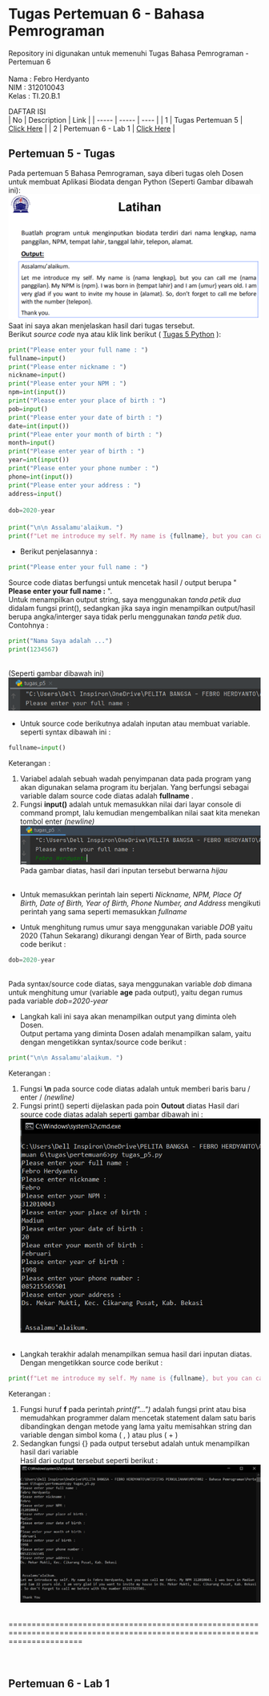 # Tugas Pertemuan 6 - Bahasa Pemrograman

Repository ini digunakan untuk memenuhi Tugas Bahasa Pemrograman - Pertemuan 6<br><br>
Nama : Febro Herdyanto <br>
NIM : 312010043<br>
Kelas : TI.20.B.1<br>

DAFTAR ISI <br>
| No | Description | Link |
| ----- | ----- | ---- |
| 1 | Tugas Pertemuan 5 | [Click Here](##-Pertemuan-5---Tugas) |
| 2 | Pertemuan 6 - Lab 1 | [Click Here](##-Pertemuan6---Lab-1) |


## Pertemuan 5 - Tugas

Pada pertemuan 5 Bahasa Pemrograman, saya diberi tugas oleh Dosen untuk membuat Aplikasi Biodata dengan Python (Seperti Gambar dibawah ini):
![Tugas 5](pict/tugas_p5.PNG)<br>
Saat ini saya akan menjelaskan hasil dari tugas tersebut.<br>
Berikut *source code* nya atau klik link berikut ( [Tugas 5 Python](tugas_p5.py) ): <br>
``` python
print("Please enter your full name : ")
fullname=input()
print("Please enter nickname : ")
nickname=input()
print("Please enter your NPM : ")
npm=int(input())
print("Please enter your place of birth : ")
pob=input()
print("Please enter your date of birth : ")
date=int(input())
print("Pleae enter your month of birth : ")
month=input()
print("Please enter year of birth : ")
year=int(input())
print("Please enter your phone number : ")
phone=int(input())
print("Please enter your address : ")
address=input()

dob=2020-year

print("\n\n Assalamu'alaikum. ")
print(f"Let me introduce my self. My name is {fullname}, but you can call me {nickname}. My NPM {npm}. I was born in {pob} and Iam {dob} years old. I am very glad if you want to invite my house in {address}. So don't forget to call me before with the number {phone}. \n\n Thank You ")
```
* Berikut penjelasannya :<br>
``` python
print("Please enter your full name : ")
```
Source code diatas berfungsi untuk mencetak hasil / output berupa " **Please enter your full name :** ". <br>
 Untuk menampilkan output string, saya menggunakan *tanda petik dua* didalam fungsi print(), sedangkan jika saya ingin menampilkan output/hasil berupa angka/interger saya tidak perlu menggunakan *tanda petik dua*. Contohnya :
 ``` python
print("Nama Saya adalah ...")
print(1234567)
```
 <br>(Seperti gambar dibawah ini)<br>
![Output Fungsi Print](pict/output_print.PNG) <br>
* Untuk source code berikutnya adalah inputan atau membuat variable. seperti syntax dibawah ini :
``` python
fullname=input()
```
Keterangan : <br>
1. Variabel adalah sebuah wadah penyimpanan data pada program yang akan digunakan selama program itu berjalan. Yang berfungsi sebagai variable dalam source code diatas adalah **fullname** . <br>
2. Fungsi **input()** adalah untuk memasukkan nilai dari layar console di command prompt, lalu kemudian mengembalikan nilai saat kita menekan tombol enter *(newline)*<br>
![Input](pict/input_py.PNG)<br>
Pada gambar diatas, hasil dari inputan tersebut berwarna *hijau*<br><br>
* Untuk memasukkan perintah lain seperti *Nickname, NPM, Place Of Birth, Date of Birth, Year of Birth, Phone Number, and Address* mengikuti perintah yang sama seperti memasukkan *fullname*<br>

* Untuk menghitung rumus umur saya menggunakan variable *DOB* yaitu 2020 (Tahun Sekarang) dikurangi dengan Year of Birth, pada source code berikut :<br>
``` python
dob=2020-year
```
<br> Pada syntax/source code diatas, saya menggunakan variable *dob* dimana untuk menghitung umur (variable **age** pada output), yaitu degan rumus pada variable *dob=2020-year*
<br>

* Langkah kali ini saya akan menampilkan output yang diminta oleh Dosen.<br>
Output pertama yang diminta Dosen adalah menampilkan salam, yaitu dengan mengetikkan syntax/source code berikut :
``` python
print("\n\n Assalamu'alaikum. ")
```
Keterangan :
1. Fungsi **\n** pada source code diatas adalah untuk memberi baris baru / enter / *(newline)*
2. Fungsi print() seperti dijelaskan pada poin **Outout** diatas
Hasil dari source code diatas adalah seperti gambar dibawah ini :<br>
![Output Salam](pict/salam.PNG)<br><br>
* Langkah terakhir adalah menampilkan semua hasil dari inputan diatas. Dengan mengetikkan source code berikut :<br>
``` python
print(f"Let me introduce my self. My name is {fullname}, but you can call me {nickname}. My NPM {npm}. I was born in {pob} and Iam {dob} years old. I am very glad if you want to invite my house in {address}. So don't forget to call me before with the number {phone}. \n\n Thank You ")
```
Keterangan :
1. Fungsi huruf **f** pada perintah *print(f"...")* adalah fungsi print atau bisa memudahkan programmer dalam mencetak statement dalam satu baris dibandingkan dengan metode yang lama yaitu memisahkan string dan variable dengan simbol koma ( , ) atau plus ( + )<br>
2. Sedangkan fungsi {} pada output tersebut adalah untuk menampilkan hasil dari variable<br>
Hasil dari output tersebut seperti berikut :<br>
![All Output](pict/all_output.PNG)

<br>
============================================================================================================================
<br><br><br>

## Pertemuan 6 - Lab 1
